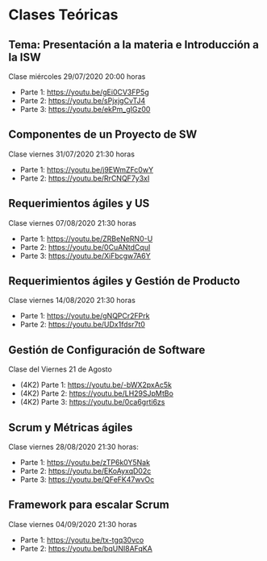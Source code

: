  # Clases Teóricas
## Tema: Presentación a la materia e Introducción a la ISW
Clase miércoles 29/07/2020 20:00 horas
- Parte 1: https://youtu.be/gEi0CV3FP5g
- Parte 2: https://youtu.be/sPjxjgCvTJ4
- Parte 3: https://youtu.be/ekPm_gIGz00

## Componentes de un Proyecto de SW
Clase viernes 31/07/2020 21:30 horas
- Parte 1: https://youtu.be/j9EWmZFc0wY
- Parte 2: https://youtu.be/RrCNQF7y3xI

## Requerimientos ágiles y US
Clase viernes 07/08/2020 21:30 horas
- Parte 1: https://youtu.be/ZRBeNeRN0-U
- Parte 2: https://youtu.be/0CuANtdCquI
- Parte 3: https://youtu.be/XiFbcgw7A6Y

## Requerimientos ágiles y Gestión de Producto
Clase viernes 14/08/2020 21:30 horas
- Parte 1: https://youtu.be/gNQPCr2FPrk
- Parte 2: https://youtu.be/UDx1fdsr7t0

## Gestión de Configuración de Software
Clase del Viernes 21 de Agosto
- (4K2) Parte 1: https://youtu.be/-bWX2pxAc5k
- (4K2) Parte 2: https://youtu.be/LH29SJpMtBo
- (4K2) Parte 3: https://youtu.be/0ca6grti6zs

## Scrum y Métricas ágiles
Clase viernes 28/08/2020 21:30 horas:
- Parte 1: https://youtu.be/zTP6k0Y5Nak
- Parte 2: https://youtu.be/EKoAyxqD02c
- Parte 3: https://youtu.be/QFeFK47wvOc

## Framework para escalar Scrum
Clase viernes 04/09/2020 21:30 horas
- Parte 1: https://youtu.be/tx-tgq30vco
- Parte 2: https://youtu.be/bqUNI8AFqKA